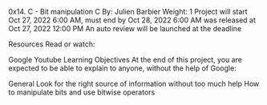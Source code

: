 0x14. C - Bit manipulation
C
 By: Julien Barbier
 Weight: 1
 Project will start Oct 27, 2022 6:00 AM, must end by Oct 28, 2022 6:00 AM
 was released at Oct 27, 2022 12:00 PM
 An auto review will be launched at the deadline


Resources
Read or watch:

Google
Youtube
Learning Objectives
At the end of this project, you are expected to be able to explain to anyone, without the help of Google:

General
Look for the right source of information without too much help
How to manipulate bits and use bitwise operators
